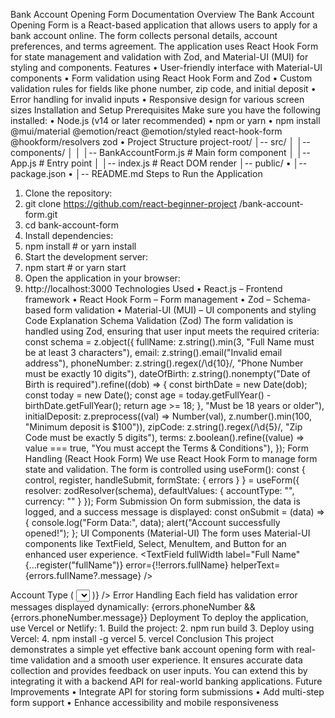 Bank Account Opening Form Documentation
Overview
The Bank Account Opening Form is a React-based application that allows users to apply for a bank account online. The form collects personal details, account preferences, and terms agreement. The application uses React Hook Form for state management and validation with Zod, and Material-UI (MUI) for styling and components.
Features
•	User-friendly interface with Material-UI components
•	Form validation using React Hook Form and Zod
•	Custom validation rules for fields like phone number, zip code, and initial deposit
•	Error handling for invalid inputs
•	Responsive design for various screen sizes
Installation and Setup
Prerequisites
Make sure you have the following installed:
•	Node.js (v14 or later recommended)
•	npm or yarn
•	npm install @mui/material @emotion/react @emotion/styled react-hook-form @hookform/resolvers zod
•	Project Structure
project-root/
│-- src/
│   │-- components/
│   │   │-- BankAccountForm.js  # Main form component
│   │-- App.js  # Entry point
│   │-- index.js  # React DOM render
│-- public/
•	│-- package.json
•	│-- README.md
Steps to Run the Application
1.	Clone the repository:
2.	git clone https://github.com/react-beginner-project /bank-account-form.git
3.	cd bank-account-form
4.	Install dependencies:
5.	npm install  # or yarn install
6.	Start the development server:
7.	npm start  # or yarn start
8.	Open the application in your browser:
9.	http://localhost:3000
Technologies Used
•	React.js – Frontend framework
•	React Hook Form – Form management
•	Zod – Schema-based form validation
•	Material-UI (MUI) – UI components and styling
Code Explanation
Schema Validation (Zod)
The form validation is handled using Zod, ensuring that user input meets the required criteria:
const schema = z.object({
  fullName: z.string().min(3, "Full Name must be at least 3 characters"),
  email: z.string().email("Invalid email address"),
  phoneNumber: z.string().regex(/\d{10}/, "Phone Number must be exactly 10 digits"),
  dateOfBirth: z.string().nonempty("Date of Birth is required").refine((dob) => {
    const birthDate = new Date(dob);
    const today = new Date();
    const age = today.getFullYear() - birthDate.getFullYear();
    return age >= 18;
  }, "Must be 18 years or older"),
  initialDeposit: z.preprocess((val) => Number(val), z.number().min(100, "Minimum deposit is $100")),
  zipCode: z.string().regex(/\d{5}/, "Zip Code must be exactly 5 digits"),
  terms: z.boolean().refine((value) => value === true, "You must accept the Terms & Conditions"),
});
Form Handling (React Hook Form)
We use React Hook Form to manage form state and validation. The form is controlled using useForm():
const { control, register, handleSubmit, formState: { errors } } = useForm({
  resolver: zodResolver(schema),
  defaultValues: {
    accountType: "",
    currency: ""
  }
});
Form Submission
On form submission, the data is logged, and a success message is displayed:
const onSubmit = (data) => {
  console.log("Form Data:", data);
  alert("Account successfully opened!");
};
UI Components (Material-UI)
The form uses Material-UI components like TextField, Select, MenuItem, and Button for an enhanced user experience.
<TextField fullWidth label="Full Name" {...register("fullName")} error={!!errors.fullName} helperText={errors.fullName?.message} />

<FormControl fullWidth>
  <InputLabel>Account Type</InputLabel>
  <Controller name="accountType" control={control} defaultValue="" render={({ field }) => (
    <Select {...field}>
      <MenuItem value="Savings">Savings</MenuItem>
      <MenuItem value="Checking">Checking</MenuItem>
    </Select>
  )} />
</FormControl>
Error Handling
Each field has validation error messages displayed dynamically:
{errors.phoneNumber && <Typography color="error">{errors.phoneNumber.message}</Typography>}
Deployment
To deploy the application, use Vercel or Netlify:
1.	Build the project:
2.	npm run build
3.	Deploy using Vercel:
4.	npm install -g vercel
5.	vercel
Conclusion
This project demonstrates a simple yet effective bank account opening form with real-time validation and a smooth user experience. It ensures accurate data collection and provides feedback on user inputs. You can extend this by integrating it with a backend API for real-world banking applications.
Future Improvements
•	Integrate API for storing form submissions
•	Add multi-step form support
•	Enhance accessibility and mobile responsiveness

